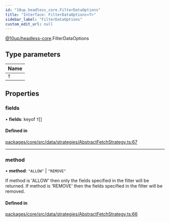 ```yaml
---
id: "10up_headless_core.FilterDataOptions"
title: "Interface: FilterDataOptions<T>"
sidebar_label: "FilterDataOptions"
custom_edit_url: null
---
```


[@10up/headless-core](../modules/10up_headless_core.md).FilterDataOptions

## Type parameters

| Name |
| :------ |
| `T` |

## Properties

### fields

• **fields**: keyof `T`[]

#### Defined in

[packages/core/src/data/strategies/AbstractFetchStrategy.ts:67](https://github.com/10up/headless/blob/32c3bf4/packages/core/src/data/strategies/AbstractFetchStrategy.ts#L67)

___

### method

• **method**: ``"ALLOW"`` \| ``"REMOVE"``

If method is 'ALLOW' then only the fields specified in the filter will be returned.
If method is 'REMOVE' then the fields specified in the filter will be removed.

#### Defined in

[packages/core/src/data/strategies/AbstractFetchStrategy.ts:66](https://github.com/10up/headless/blob/32c3bf4/packages/core/src/data/strategies/AbstractFetchStrategy.ts#L66)
